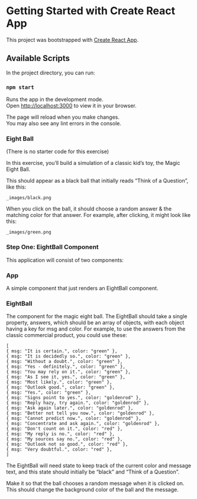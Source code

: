 # Getting Started with Create React App

This project was bootstrapped with [Create React App](https://github.com/facebook/create-react-app).

## Available Scripts

In the project directory, you can run:

### `npm start`

Runs the app in the development mode.\
Open [http://localhost:3000](http://localhost:3000) to view it in your browser.

The page will reload when you make changes.\
You may also see any lint errors in the console.


### Eight Ball
(There is no starter code for this exercise)

In this exercise, you’ll build a simulation of a classic kid’s toy, the Magic Eight Ball.

This should appear as a black ball that initially reads “Think of a Question”, like this:

    _images/black.png
When you click on the ball, it should choose a random answer & the matching color for that answer. For example, after clicking, it might look like this:

    _images/green.png
### Step One: EightBall Component
This application will consist of two components:

### App
A simple component that just renders an EightBall component.

### EightBall
The component for the magic eight ball.
The EightBall should take a single property, answers, which should be an array of objects, with each object having a key for msg and color. For example, to use the answers from the classic commercial product, you could use these:

    [
    { msg: "It is certain.", color: "green" },
    { msg: "It is decidedly so.", color: "green" },
    { msg: "Without a doubt.", color: "green" },
    { msg: "Yes - definitely.", color: "green" },
    { msg: "You may rely on it.", color: "green" },
    { msg: "As I see it, yes.", color: "green" },
    { msg: "Most likely.", color: "green" },
    { msg: "Outlook good.", color: "green" },
    { msg: "Yes.", color: "green" },
    { msg: "Signs point to yes.", color: "goldenrod" },
    { msg: "Reply hazy, try again.", color: "goldenrod" },
    { msg: "Ask again later.", color: "goldenrod" },
    { msg: "Better not tell you now.", color: "goldenrod" },
    { msg: "Cannot predict now.", color: "goldenrod" },
    { msg: "Concentrate and ask again.", color: "goldenrod" },
    { msg: "Don't count on it.", color: "red" },
    { msg: "My reply is no.", color: "red" },
    { msg: "My sources say no.", color: "red" },
    { msg: "Outlook not so good.", color: "red" },
    { msg: "Very doubtful.", color: "red" },
    ]
The EightBall will need state to keep track of the current color and message text, and this state should initially be “black” and “Think of a Question”.

Make it so that the ball chooses a random message when it is clicked on. This should change the background color of the ball and the message.
